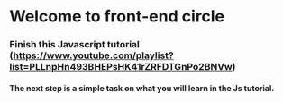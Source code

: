 # Welcome to front-end circle
### Finish this Javascript tutorial (https://www.youtube.com/playlist?list=PLLnpHn493BHEPsHK41rZRFDTGnPo2BNVw)
#### The next step is a simple task on what you will learn in the Js tutorial.
